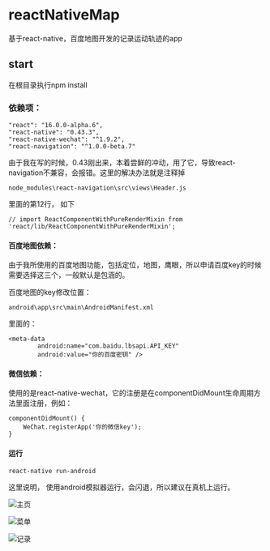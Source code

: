 # reactNativeMap
基于react-native，百度地图开发的记录运动轨迹的app

## start
在根目录执行npm install

### 依赖项：
	"react": "16.0.0-alpha.6",
    "react-native": "0.43.3",
    "react-native-wechat": "^1.9.2",
    "react-navigation": "^1.0.0-beta.7"
由于我在写的时候，0.43刚出来，本着尝鲜的冲动，用了它，导致react-navigation不兼容，会报错。这里的解决办法就是注释掉

    node_modules\react-navigation\src\views\Header.js

里面的第12行， 如下

    // import ReactComponentWithPureRenderMixin from 'react/lib/ReactComponentWithPureRenderMixin';

#### 百度地图依赖：

由于我所使用的百度地图功能，包括定位，地图，鹰眼，所以申请百度key的时候需要选择这三个，一般默认是包涵的。

百度地图的key修改位置：

	android\app\src\main\AndroidManifest.xml

里面的： 

	<meta-data
            android:name="com.baidu.lbsapi.API_KEY"
            android:value="你的百度密钥" />

#### 微信依赖：

使用的是react-native-wechat，它的注册是在componentDidMount生命周期方法里面注册，例如：
	
	componentDidMount() {
	    WeChat.registerApp('你的微信key');
	}


#### 运行
	
	react-native run-android

这里说明， 使用android模拟器运行，会闪退，所以建议在真机上运行。

![主页](https://github.com/zachrey/reactNativeMap/blob/master/images/Home.jpg)

![菜单](https://github.com/zachrey/reactNativeMap/blob/master/images/Home2.jpg)

![记录](https://github.com/zachrey/reactNativeMap/blob/master/images/List.jpg)
